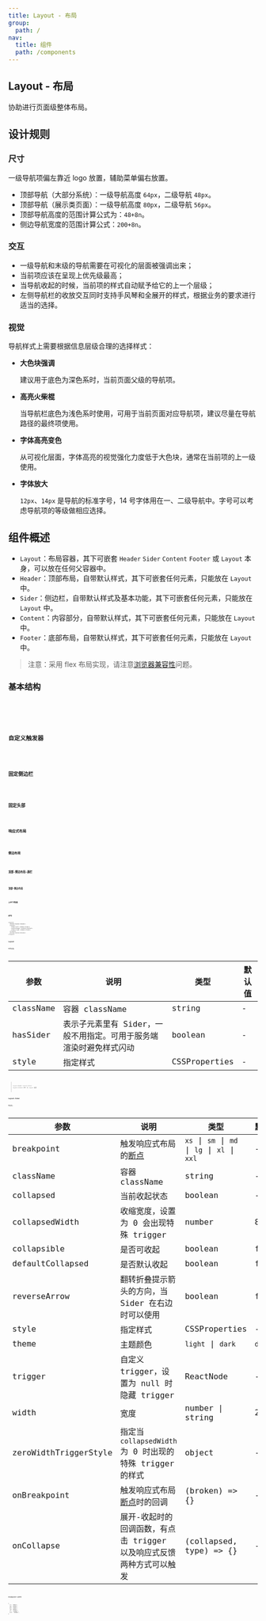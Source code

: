 ```yaml
---
title: Layout - 布局
group:
  path: /
nav:
  title: 组件
  path: /components
---
```


## Layout - 布局

协助进行页面级整体布局。

## 设计规则

### 尺寸

一级导航项偏左靠近 logo 放置，辅助菜单偏右放置。

- 顶部导航（大部分系统）：一级导航高度 `64px`，二级导航 `48px`。
- 顶部导航（展示类页面）：一级导航高度 `80px`，二级导航 `56px`。
- 顶部导航高度的范围计算公式为：`48+8n`。
- 侧边导航宽度的范围计算公式：`200+8n`。

### 交互

- 一级导航和末级的导航需要在可视化的层面被强调出来；
- 当前项应该在呈现上优先级最高；
- 当导航收起的时候，当前项的样式自动赋予给它的上一个层级；
- 左侧导航栏的收放交互同时支持手风琴和全展开的样式，根据业务的要求进行适当的选择。

### 视觉

导航样式上需要根据信息层级合理的选择样式：

- **大色块强调**

  建议用于底色为深色系时，当前页面父级的导航项。

- **高亮火柴棍**

  当导航栏底色为浅色系时使用，可用于当前页面对应导航项，建议尽量在导航路径的最终项使用。

- **字体高亮变色**

  从可视化层面，字体高亮的视觉强化力度低于大色块，通常在当前项的上一级使用。

- **字体放大**

  `12px`、`14px` 是导航的标准字号，14 号字体用在一、二级导航中。字号可以考虑导航项的等级做相应选择。

## 组件概述

- `Layout`：布局容器，其下可嵌套 `Header` `Sider` `Content` `Footer` 或 `Layout` 本身，可以放在任何父容器中。
- `Header`：顶部布局，自带默认样式，其下可嵌套任何元素，只能放在 `Layout` 中。
- `Sider`：侧边栏，自带默认样式及基本功能，其下可嵌套任何元素，只能放在 `Layout` 中。
- `Content`：内容部分，自带默认样式，其下可嵌套任何元素，只能放在 `Layout` 中。
- `Footer`：底部布局，自带默认样式，其下可嵌套任何元素，只能放在 `Layout` 中。

> 注意：采用 flex 布局实现，请注意[浏览器兼容性](http://caniuse.com/#search=flex)问题。

### 基本结构

<code src="./demos/basic.tsx" />

<code src="./demos/custom-trigger-debug.tsx" />

### 自定义触发器

<code src="./demos/custom-trigger.tsx" />

### 固定侧边栏

<code src="./demos/fixed-sider.tsx" />

### 固定头部

<code src="./demos/fixed.tsx" />

### 响应式布局

<code src="./demos/responsive.tsx" />

### 侧边布局

<code src="./demos/side.tsx" />

### 顶部-侧边布局-通栏

<code src="./demos/top-side-2.tsx" />

### 顶部-侧边布局

<code src="./demos/top-side.tsx" />

### 上中下布局

<code src="./demos/top.tsx" />

## API

```
<Layout>
  <Header>header</Header>
  <Layout>
    <Sider>left sidebar</Sider>
    <Content>main content</Content>
    <Sider>right sidebar</Sider>
  </Layout>
  <Footer>footer</Footer>
</Layout>
```

### Layout

布局容器。

| 参数      | 说明                                                               | 类型          | 默认值 |
| --------- | ------------------------------------------------------------------ | ------------- | ------ |
| className | 容器 className                                                     | string        | -      |
| hasSider  | 表示子元素里有 Sider，一般不用指定。可用于服务端渲染时避免样式闪动 | boolean       | -      |
| style     | 指定样式                                                           | CSSProperties | -      |

> `Layout.Header` `Layout.Footer` `Layout.Content` API 与 `Layout` 相同

### Layout.Sider

侧边栏。

| 参数                  | 说明                                                                 | 类型                                          | 默认值 |
| --------------------- | -------------------------------------------------------------------- | --------------------------------------------- | ------ |
| breakpoint            | 触发响应式布局的[断点](/components/grid/#Col)                        | `xs` \| `sm` \| `md` \| `lg` \| `xl` \| `xxl` | -      |
| className             | 容器 className                                                       | string                                        | -      |
| collapsed             | 当前收起状态                                                         | boolean                                       | -      |
| collapsedWidth        | 收缩宽度，设置为 0 会出现特殊 trigger                                | number                                        | 80     |
| collapsible           | 是否可收起                                                           | boolean                                       | false  |
| defaultCollapsed      | 是否默认收起                                                         | boolean                                       | false  |
| reverseArrow          | 翻转折叠提示箭头的方向，当 Sider 在右边时可以使用                    | boolean                                       | false  |
| style                 | 指定样式                                                             | CSSProperties                                 | -      |
| theme                 | 主题颜色                                                             | `light` \| `dark`                             | `dark` |
| trigger               | 自定义 trigger，设置为 null 时隐藏 trigger                           | ReactNode                                     | -      |
| width                 | 宽度                                                                 | number \| string                              | 200    |
| zeroWidthTriggerStyle | 指定当 `collapsedWidth` 为 0 时出现的特殊 trigger 的样式             | object                                        | -      |
| onBreakpoint          | 触发响应式布局[断点](/components/grid/#API)时的回调                  | (broken) => {}                                | -      |
| onCollapse            | 展开-收起时的回调函数，有点击 trigger 以及响应式反馈两种方式可以触发 | (collapsed, type) => {}                       | -      |

#### breakpoint width

```
{
  xs: '480px',
  sm: '576px',
  md: '768px',
  lg: '992px',
  xl: '1200px',
  xxl: '1600px',
}
```

<style>
  [data-theme="dark"] .site-layout-background {
    background: #141414;
  }
  [data-theme="dark"] .site-layout-header-background {
    background: #1f1f1f;
  }
</style>
